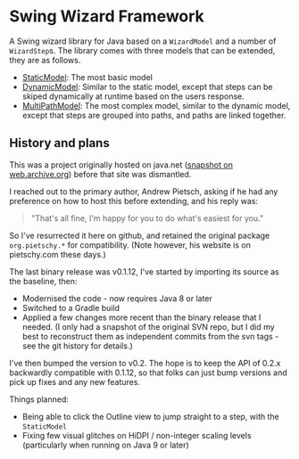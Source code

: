 # Swing Wizard Framework

A Swing wizard library for Java based on a `WizardModel` and a number of
`WizardStep`s.  The library comes with three models that can be extended, they are as follows.

 * [StaticModel](http://pietschy.com/software/wizard-framework/api/org/pietschy/wizard/models/StaticModel.html): The most basic model
 * [DynamicModel](http://pietschy.com/software/wizard-framework/api/org/pietschy/wizard/models/DynamicModel.html): Similar to the static model, except that steps can be skiped dynamically at runtime based on the users response.
 * [MultiPathModel](http://pietschy.com/software/wizard-framework/api/org/pietschy/wizard/models/MultiPathModel.html"): The most complex model, similar to the dynamic model, except that steps are grouped into paths, and paths are linked
together.

## History and plans

This was a project originally hosted on java.net ([snapshot on web.archive.org](https://web.archive.org/web/20070728043340/https://wizard-framework.dev.java.net/)) before that site was dismantled.

I reached out to the primary author, Andrew Pietsch, asking if he had any preference on how to host this before extending, and his reply was:

>  "That's all fine, I'm happy for you to do what's easiest for you."

So I've resurrected it here on github, and retained the original package `org.pietschy.*` for compatibility. (Note however, his website is on pietschy.com these days.)

The last binary release was v0.1.12, I've started by importing its source as the baseline, then:
 * Modernised the code - now requires Java 8 or later
 * Switched to a Gradle build
 * Applied a few changes more recent than the binary release that I needed. (I only had a snapshot of the original SVN repo, but I did my best to reconstruct them as independent commits from the svn tags - see the git history for details.)

I've then bumped the version to v0.2. The hope is to keep the API of 0.2.x backwardly
compatible with 0.1.12, so that folks can just bump versions and pick up fixes and any
new features.

Things planned:

 * Being able to click the Outline view to jump straight to a step, with the `StaticModel`
 * Fixing few visual glitches on HiDPI / non-integer scaling levels (particularly
   when running on Java 9 or later)